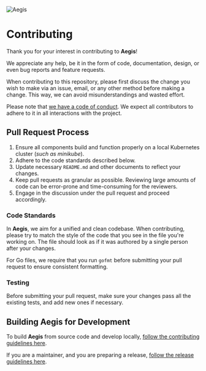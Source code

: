 ![Aegis](assets/aegis-banner.png "Aegis")

# Contributing

Thank you for your interest in contributing to **Aegis**! 

We appreciate any help, be it in the form of code, documentation, design, 
or even bug reports and feature requests. 

When contributing to this repository, please first discuss the change you wish to make 
via an issue, email, or any other method before making a change. 
This way, we can avoid misunderstandings and wasted effort.

Please note that [we have a code of conduct](CODE_OF_CONDUCT.md). We expect all 
contributors to adhere to it in all interactions with the project.

## Pull Request Process

1. Ensure all components build and function properly on a local Kubernetes cluster (*such as minikube*).
2. Adhere to the code standards described below.
3. Update necessary `README.md` and other documents to reflect your changes.
4. Keep pull requests as granular as possible. Reviewing large amounts of code 
   can be error-prone and time-consuming for the reviewers.
6. Engage in the discussion under the pull request and proceed accordingly.

### Code Standards

In **Aegis**, we aim for a unified and clean codebase. When contributing, please try to match 
the style of the code that you see in the file you're working on. The file should look as 
if it was authored by a single person after your changes.

For Go files, we require that you run `gofmt` before submitting your pull 
request to ensure consistent formatting.

### Testing

Before submitting your pull request, make sure your changes pass all the 
existing tests, and add new ones if necessary. 

## Building Aegis for Development

To build **Aegis** from source code and develop locally, [follow the contributing guidelines here][contributing].

If you are a maintainer, and you are preparing a release, [follow the release guidelines here][release].

[contributing]: https://aegis.ist/docs/contributing/
[release]: https://aegis.ist/release/
